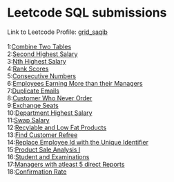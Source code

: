 <h1>Leetcode SQL submissions</h1>
Link to Leetcode Profile: <a href="https://leetcode.com/grid_saqib/">grid_saqib</a><br><br>
1:<a href="https://leetcode.com/problems/combine-two-tables/submissions/1154509471">Combine Two Tables</a><br>
2:<a href="https://leetcode.com/problems/second-highest-salary/submissions/1155234936">Second Highest Salary</a><br>
3:<a href="https://leetcode.com/problems/nth-highest-salary/submissions/1155380847">Nth Highest Salary</a><br>
4:<a href="https://leetcode.com/problems/rank-scores/submissions/1155509962">Rank Scores</a><br>
5:<a href="https://leetcode.com/problems/consecutive-numbers/submissions/1159832951">Consecutive Numbers</a><br>
6:<a href="https://leetcode.com/problems/employees-earning-more-than-their-managers/submissions/1155504053">Employees Earning More than their Managers</a><br>
7:<a href="https://leetcode.com/problems/duplicate-emails/submissions/1156335203">Duplicate Emails</a><br>
8:<a href="https://leetcode.com/problems/customers-who-never-order/submissions/1156347738">Customer Who Never Order</a><br>
9:<a href="https://leetcode.com/problems/exchange-seats/submissions/1159826779">Exchange Seats</a><br>
10:<a href="https://leetcode.com/problems/department-highest-salary/submissions/1156364087">Department Highest Salary</a><br>
11:<a href="https://leetcode.com/problems/swap-salary/submissions/1159828303">Swap Salary</a><br>
12:<a href="https://leetcode.com/problems/recyclable-and-low-fat-products/submissions/1166676070">Recylable and Low Fat Products</a><br>
13:<a href="https://leetcode.com/submissions/detail/1166695179/">Find Customer Refree</a><br>
14:<a href="https://leetcode.com/submissions/detail/1167652523/">Replace Employee Id with the Unique Identifier</a><br>
15:<a href="https://leetcode.com/problems/product-sales-analysis-i/submissions/1167725876">Product Sale Analysis I</a><br>
16:<a href="https://leetcode.com/problems/students-and-examinations/submissions/1167726470">Student and Examinations</a><br>
17:<a href="https://leetcode.com/problems/managers-with-at-least-5-direct-reports/submissions/1167726794">Managers with atleast 5 direct Reports</a><br>
18:<a href="https://leetcode.com/problems/confirmation-rate/submissions/1167727163">Confirmation Rate</a><br>

